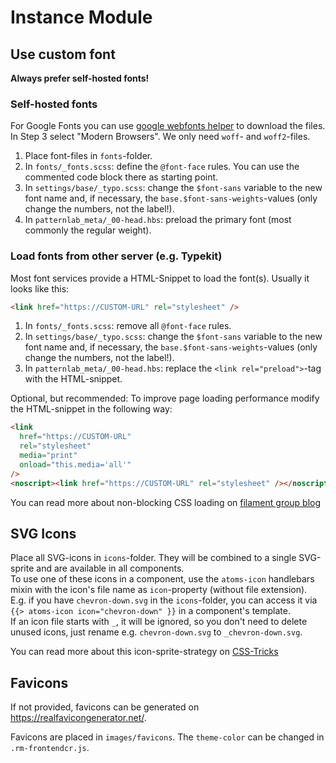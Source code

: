 # Instance Module

## Use custom font

**Always prefer self-hosted fonts!**

### Self-hosted fonts

For Google Fonts you can use [google webfonts helper](https://google-webfonts-helper.herokuapp.com/fonts) to download the files.  
In Step 3 select "Modern Browsers". We only need `woff`- and `woff2`-files.

1. Place font-files in `fonts`-folder.
2. In `fonts/_fonts.scss`: define the `@font-face` rules. You can use the commented code block there as starting point.
3. In `settings/base/_typo.scss`: change the `$font-sans` variable to the new font name and, if necessary, the `base.$font-sans-weights`-values (only change the numbers, not the label!).
4. In `patternlab_meta/_00-head.hbs`: preload the primary font (most commonly the regular weight).

### Load fonts from other server (e.g. Typekit)

Most font services provide a HTML-Snippet to load the font(s). Usually it looks like this:

```html
<link href="https://CUSTOM-URL" rel="stylesheet" />
```

1. In `fonts/_fonts.scss`: remove all `@font-face` rules.
2. In `settings/base/_typo.scss`: change the `$font-sans` variable to the new font name and, if necessary, the `base.$font-sans-weights`-values (only change the numbers, not the label!).
3. In `patternlab_meta/_00-head.hbs`: replace the `<link rel="preload">`-tag with the HTML-snippet.

Optional, but recommended: To improve page loading performance modify the HTML-snippet in the following way:

```html
<link
  href="https://CUSTOM-URL"
  rel="stylesheet"
  media="print"
  onload="this.media='all'"
/>
<noscript><link href="https://CUSTOM-URL" rel="stylesheet" /></noscript>
```

You can read more about non-blocking CSS loading on [filament group blog](https://www.filamentgroup.com/lab/load-css-simpler/)

## SVG Icons

Place all SVG-icons in `icons`-folder. They will be combined to a single SVG-sprite and are available in all components.  
To use one of these icons in a component, use the `atoms-icon` handlebars mixin with the icon's file name as `icon`-property (without file extension).  
E.g. if you have `chevron-down.svg` in the `icons`-folder, you can access it via `{{> atoms-icon icon="chevron-down" }}` in a component's template.  
If an icon file starts with `_`, it will be ignored, so you don't need to delete unused icons, just rename e.g. `chevron-down.svg` to `_chevron-down.svg`.

You can read more about this icon-sprite-strategy on [CSS-Tricks](https://css-tricks.com/svg-symbol-good-choice-icons/)

## Favicons

If not provided, favicons can be generated on https://realfavicongenerator.net/.

Favicons are placed in `images/favicons`. The `theme-color` can be changed in `.rm-frontendcr.js`.

